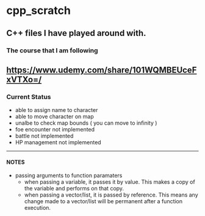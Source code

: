 # cpp_scratch
C++ files I have played around with.
---
### The course that I am following
https://www.udemy.com/share/101WQMBEUceFxVTXo=/  
---

### Current Status
* able to assign name to character
* able to move character on map
* unalbe to check map bounds ( you can move to infinity )
* foe encounter not implemented
* battle not implemented
* HP management not implemented
---

#### NOTES
* passing arguments to function paramaters
	* when passing a variable, it passes it by value. This makes a copy of the variable and performs on that copy.
	* when passing a vector/list, it is passed by reference. This means any change made to a vector/list will be permanent after a function execution.

